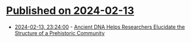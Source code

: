 # [Published on 2024-02-13](index.md)

* [2024-02-13, 23:24:00](https://soylentnews.org/article.pl?sid=24/02/12/1622205&from=rss) - [Ancient DNA Helps Researchers Elucidate the Structure of a Prehistoric Community](https://soylentnews.org/article.pl?sid=24/02/12/1622205&from=rss)
